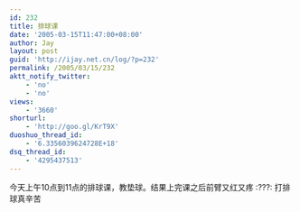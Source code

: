 ```yaml
---
id: 232
title: 排球课
date: '2005-03-15T11:47:00+08:00'
author: Jay
layout: post
guid: 'http://ijay.net.cn/log/?p=232'
permalink: /2005/03/15/232
aktt_notify_twitter:
    - 'no'
    - 'no'
views:
    - '3660'
shorturl:
    - 'http://goo.gl/KrT9X'
duoshuo_thread_id:
    - '6.3356039624728E+18'
dsq_thread_id:
    - '4295437513'
---
```


今天上午10点到11点的排球课，教垫球。结果上完课之后前臂又红又疼 :???: 打排球真辛苦